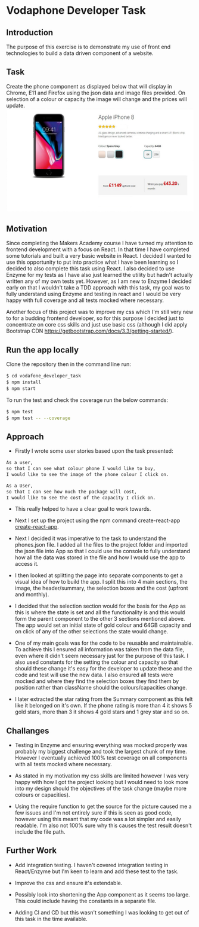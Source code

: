 # Vodaphone Developer Task

## Introduction

The purpose of this exercise is to demonstrate my use of front end technologies to build a data driven component of a website.  

## Task

Create the phone component as displayed below that will display in Chrome, E11 and Firefox using the json data and image files provided.  On selection of a colour or capacity the image will change and the prices will update.
![goal](./src/components/images/page.jpeg)

## Motivation

Since completing the Makers Academy course I have turned my attention to frontend development with a focus on React.  In that time I have completed some tutorials and built a very basic website in React.  I decided I wanted to use this opportunity to put into practice what I have been learning so I decided to also complete this task using React.  I also decided to use Enzyme for my tests as I have also just learned the utility but hadn't actually written any of my own tests yet.  However, as I am new to Enzyme I decided early on that I wouldn't take a TDD approach with this task, my goal was to fully understand using Enzyme and testing in react and I would be very happy with full coverage and all tests mocked where necessary.

Another focus of this project was to improve my css which I'm still very new to for a budding frontend developer, so for this purpose I decided just to concentrate on core css skills and just use basic css (although I did apply Bootstrap CDN https://getbootstrap.com/docs/3.3/getting-started/).


## Run the app locally

Clone the repository then in the command line run:

```bash
$ cd vodafone_developer_task
$ npm install
$ npm start
```

To run the test and check the coverage run the below commands:

```bash
$ npm test
$ npm test -- --coverage
```

## Approach
- Firstly I wrote some user stories based upon the task presented:

```
As a user,
so that I can see what colour phone I would like to buy,
I would like to see the image of the phone colour I click on.
```
```
As a User,
so that I can see how much the package will cost,
I would like to see the cost of the capacity I click on.
```

- This really helped to have a clear goal to work towards.

- Next I set up the project using the npm command create-react-app [create-react-app](https://www.npmjs.com/package/create-react-app).

- Next I decided it was imperative to the task to understand the phones.json file.  I added all the files to the project folder and imported the json file into App so that I could use the console to fully understand how all the data was stored in the file and how I would use the app to access it.

- I then looked at splitting the page into separate components to get a visual idea of how to build the app.  I split this into 4 main sections, the image, the header/summary, the selection boxes and the cost (upfront and monthly).

- I decided that the selection section would for the basis for the App as this is where the state is set and all the functionality is and this would form the parent component to the other 3 sections mentioned above.  The app would set an initial state of gold colour and 64GB capacity and on click of any of the other selections the state would change.

- One of my main goals was for the code to be reusable and maintainable.  To achieve this I ensured all  information was taken from the data file, even where it didn't seem necessary just for the purpose of this task.  I also used constants for the setting the colour and capacity so that should these change it's easy for the developer to update these and the code and test will use the new data.  I also ensured all tests were mocked and where they find the selection boxes they find them by position rather than className should the colours/capacities change.

- I later extracted the star rating from the Summary component as this felt like it belonged on it's own.  If the phone rating is more than 4 it shows 5 gold stars, more than 3 it shows 4 gold stars and 1 grey star and so on.

## Challanges

- Testing in Enzyme and ensuring everything was mocked properly was probably my biggest challenge and took the largest chunk of my time.  However I eventually achieved 100% test coverage on all components with all tests mocked where necessary.

- As stated in my motivation my css skills are limited however I was very happy with how I got the project looking but I would need to look more into my design should the objectives of the task change (maybe more colours or capacities).

- Using the require function to get the source for the picture caused me a few issues and I'm not entirely sure if this is seen as good code, however using this meant that my code was a lot simpler and easily readable.  I'm also not 100% sure why this causes the test result doesn't include the file path.

## Further Work

- Add integration testing.  I haven't covered integration testing in React/Enzyme but I'm keen to learn and add these test to the task.

- Improve the css and ensure it's extendable.

- Possibly look into shortening the App component as it seems too large.  This could include having the constants in a separate file.

- Adding CI and CD but this wasn't something I was looking to get out of this task in the time available.
